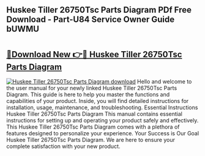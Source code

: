 ## Huskee Tiller 26750Tsc Parts Diagram PDf Free Download - Part-U84 Service Owner Guide bUWMU

# <h2><a href="http://dflu3vl.blite.top/?on=Huskee+Tiller+26750Tsc+Parts+Diagram">🔗Download New 👉🔴 Huskee Tiller 26750Tsc Parts Diagram</a></h2>

[![Huskee Tiller 26750Tsc Parts Diagram download](https://i.imgur.com/lujVjoI.png)](http://dflu3vl.blite.top/?on=Huskee+Tiller+26750Tsc+Parts+Diagram)
Hello and welcome to the user manual for your newly linked Huskee Tiller 26750Tsc Parts Diagram. This guide is here to help you master the functions and capabilities of your product. Inside, you will find detailed instructions for installation, usage, maintenance, and troubleshooting. Essential Instructions Huskee Tiller 26750Tsc Parts Diagram This manual contains essential instructions for setting up and operating your product safely and effectively. This Huskee Tiller 26750Tsc Parts Diagram comes with a plethora of features designed to personalize your experience. Your Success is Our Goal Huskee Tiller 26750Tsc Parts Diagram. We are here to ensure your complete satisfaction with your new product.
